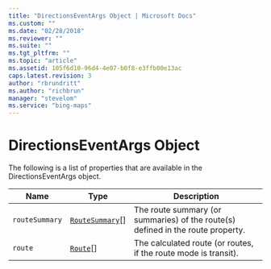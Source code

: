 ```yaml
---
title: "DirectionsEventArgs Object | Microsoft Docs"
ms.custom: ""
ms.date: "02/28/2018"
ms.reviewer: ""
ms.suite: ""
ms.tgt_pltfrm: ""
ms.topic: "article"
ms.assetid: 105f6d10-96d4-4e07-b0f8-e3ffb00e13ac
caps.latest.revision: 3
author: "rbrundritt"
ms.author: "richbrun"
manager: "stevelom"
ms.service: "bing-maps"
---
```


# DirectionsEventArgs Object

The following is a list of properties that are available in the DirectionsEventArgs object.

| Name         | Type             | Description                                                                     |
|--------------|------------------|---------------------------------------------------------------------------------|
| `routeSummary` | [`RouteSummary`](routesummary-object.md)\[\] | The route summary (or summaries) of the route(s) defined in the route property. |
| `route`        | [`Route`](route-object.md)\[\]        | The calculated route (or routes, if the route mode is transit).                 |